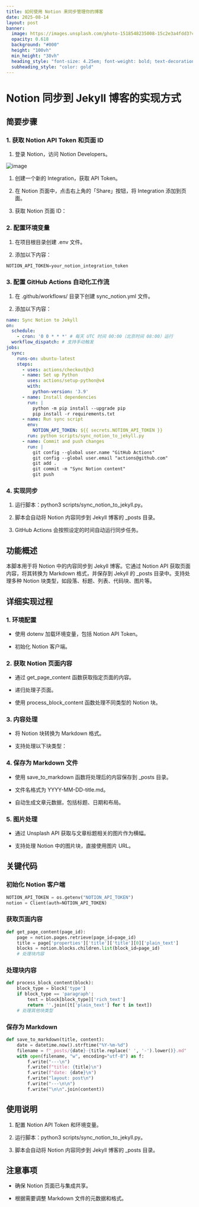 ```yaml
---
title: 如何使用 Notion 来同步管理你的博客
date: 2025-08-14
layout: post
banner:
  image: https://images.unsplash.com/photo-1518548235008-15c2e3a4fdd3?crop=entropy&cs=tinysrgb&fit=max&fm=jpg&ixid=M3w2OTIwMzJ8MHwxfHJhbmRvbXx8fHx8fHx8fDE3NTUxNjcxMTF8&ixlib=rb-4.1.0&q=80&w=1080
  opacity: 0.618
  background: "#000"
  height: "100vh"
  min_height: "38vh"
  heading_style: "font-size: 4.25em; font-weight: bold; text-decoration: underline"
  subheading_style: "color: gold"
---
```


# Notion 同步到 Jekyll 博客的实现方式

## 简要步骤

### 1. 获取 Notion API Token 和页面 ID

1. 登录 Notion，访问 Notion Developers。

![image](https://prod-files-secure.s3.us-west-2.amazonaws.com/a7a0cc5a-89b9-4cda-8686-1fba0ca52f40/d19c1afe-dea5-4312-9333-786b0ba83054/image.png?X-Amz-Algorithm=AWS4-HMAC-SHA256&X-Amz-Content-Sha256=UNSIGNED-PAYLOAD&X-Amz-Credential=ASIAZI2LB466TPVG5IST%2F20250814%2Fus-west-2%2Fs3%2Faws4_request&X-Amz-Date=20250814T102510Z&X-Amz-Expires=3600&X-Amz-Security-Token=IQoJb3JpZ2luX2VjEPr%2F%2F%2F%2F%2F%2F%2F%2F%2F%2FwEaCXVzLXdlc3QtMiJHMEUCIQC4lLLu8S7iCXc6uRWh278s80hifZjPGEiCTZnW0NmX7wIgZa%2BNIkRFiZiXm8y4KFzJZlR8mAo7IXsOGu1w74xcpR8q%2FwMIQxAAGgw2Mzc0MjMxODM4MDUiDDbjjI6nerKyP70QeSrcA%2FTHALxf1iVgDodSxJrfIobvLGtkmquhkdAm2p0YSDQesY26r6Pl6fBXlAMW5lxLnfkkgZ8AziHLHPboA8nDpasyzvtY5Tn1aT81iXrfeq9wH%2BvL5y4vTHFP2CWhvyylNA7jZt%2F%2BynnRo8k3Jqw%2Be5IS5GEQm0kL7lUiRlP1kNXOljo31Zheh0%2FplHOi1osurMMbYz5NPtUzKE%2F1vXz%2FXkZk%2FU%2F4IlSx7P1Nb%2Fnu%2F6fUE02vaLnLzRK%2BE8BwjIRaaMQHvpIz%2FoW%2BTMp%2FJpbV1YHzfcKWYzQg99X%2FDMlbTZzYPQcgvBePYlIt%2BtIucOd7HS2z%2B7%2Fb1VCQSDTrC%2F93pVg7QJnr47kQQiRJeNYBz8vGvoA0z4nQG1PzvNJRIbt4bE0b5xom4PXRZeFgUMisDtKxGu0ksii0jToj%2Bgnmfa5fGEtkgUlc3xqzhSWE8EkrrvlHN7So4f0R8ireNs7cyGBGbM%2B13ph81JmkmYbeyTMQBHLjWW4kz8Xd3XEQbZhoPoEyHvkpEL8X6MefqpgX08LqYKud%2Fw7Url8%2BYM1XOJhC7CLYXqOUMij7HPkYxjjV8JW9yM9SqJRsru4OJVJlXUymE%2BayQ10fLITrE6DTZ3jc9mtgO9veMb41slrVMIrg9sQGOqUBYYZ85uGofvXv4e8wJpJ5FpCi2%2BNEDvtgXNWfqrE8tBnjIm8K5JUyavGDa615ggTj44lvFLc%2FRyLgasNUObxKxzw1pDw2KpYCHy4CnrTZTPe24H9PrDmjs%2B%2BtuVAOtC00yYIy%2BfYVBthHPbJfZFtwW2q3eEtV%2FYJDUKPDmZccXvmniW0qmrqEE3RmPtlsoH%2F5ZLz7OdZnu1JmoP6RN3wMs6b1VTyH&X-Amz-Signature=de45e7a17658bd69925f686f6eaa82935b474916a5731d1c012af2946172e168&X-Amz-SignedHeaders=host&x-amz-checksum-mode=ENABLED&x-id=GetObject)

1. 创建一个新的 Integration，获取 API Token。

1. 在 Notion 页面中，点击右上角的「Share」按钮，将 Integration 添加到页面。

1. 获取 Notion 页面 ID：


### 2. 配置环境变量

1. 在项目根目录创建 .env 文件。

1. 添加以下内容：

```javascript
NOTION_API_TOKEN=your_notion_integration_token
```

### 3. 配置 GitHub Actions 自动化工作流

1. 在 .github/workflows/ 目录下创建 sync_notion.yml 文件。

1. 添加以下内容：

```yaml
name: Sync Notion to Jekyll
on:
  schedule:
    - cron: '0 0 * * *' # 每天 UTC 时间 00:00（北京时间 08:00）运行
  workflow_dispatch: # 支持手动触发
jobs:
  sync:
    runs-on: ubuntu-latest
    steps:
      - uses: actions/checkout@v3
      - name: Set up Python
        uses: actions/setup-python@v4
        with:
          python-version: '3.9'
      - name: Install dependencies
        run: |
          python -m pip install --upgrade pip
          pip install -r requirements.txt
      - name: Run sync script
        env:
          NOTION_API_TOKEN: ${{ secrets.NOTION_API_TOKEN }}
        run: python scripts/sync_notion_to_jekyll.py
      - name: Commit and push changes
        run: |
          git config --global user.name "GitHub Actions"
          git config --global user.email "actions@github.com"
          git add .
          git commit -m "Sync Notion content"
          git push
```

### 4. 实现同步

1. 运行脚本：python3 scripts/sync_notion_to_jekyll.py。

1. 脚本会自动将 Notion 内容同步到 Jekyll 博客的 _posts 目录。

1. GitHub Actions 会按照设定的时间自动运行同步任务。

## 功能概述

本脚本用于将 Notion 中的内容同步到 Jekyll 博客。它通过 Notion API 获取页面内容，将其转换为 Markdown 格式，并保存到 Jekyll 的 _posts 目录中。支持处理多种 Notion 块类型，如段落、标题、列表、代码块、图片等。

## 详细实现过程

### 1. 环境配置

- 使用 dotenv 加载环境变量，包括 Notion API Token。

- 初始化 Notion 客户端。

### 2. 获取 Notion 页面内容

- 通过 get_page_content 函数获取指定页面的内容。

- 递归处理子页面。

- 使用 process_block_content 函数处理不同类型的 Notion 块。

### 3. 内容处理

- 将 Notion 块转换为 Markdown 格式。

- 支持处理以下块类型：


### 4. 保存为 Markdown 文件

- 使用 save_to_markdown 函数将处理后的内容保存到 _posts 目录。

- 文件名格式为 YYYY-MM-DD-title.md。

- 自动生成文章元数据，包括标题、日期和布局。

### 5. 图片处理

- 通过 Unsplash API 获取与文章标题相关的图片作为横幅。

- 支持处理 Notion 中的图片块，直接使用图片 URL。

## 关键代码

### 初始化 Notion 客户端

```python
NOTION_API_TOKEN = os.getenv("NOTION_API_TOKEN")
notion = Client(auth=NOTION_API_TOKEN)
```

### 获取页面内容

```python
def get_page_content(page_id):
    page = notion.pages.retrieve(page_id=page_id)
    title = page['properties']['title']['title'][0]['plain_text']
    blocks = notion.blocks.children.list(block_id=page_id)
    # 处理块内容
```

### 处理块内容

```python
def process_block_content(block):
    block_type = block['type']
    if block_type == 'paragraph':
        text = block[block_type]['rich_text']
        return ''.join([t['plain_text'] for t in text])
    # 处理其他块类型
```

### 保存为 Markdown

```python
def save_to_markdown(title, content):
    date = datetime.now().strftime("%Y-%m-%d")
    filename = f"_posts/{date}-{title.replace(' ', '-').lower()}.md"
    with open(filename, "w", encoding="utf-8") as f:
        f.write("---\n")
        f.write(f"title: {title}\n")
        f.write(f"date: {date}\n")
        f.write("layout: post\n")
        f.write("---\n\n")
        f.write("\n\n".join(content))
```

## 使用说明

1. 配置 Notion API Token 和环境变量。

1. 运行脚本：python3 scripts/sync_notion_to_jekyll.py。

1. 脚本会自动将 Notion 内容同步到 Jekyll 博客的 _posts 目录。

## 注意事项

- 确保 Notion 页面已与集成共享。

- 根据需要调整 Markdown 文件的元数据和格式。